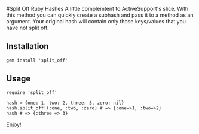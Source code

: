 #Split Off Ruby Hashes
A little complemtent to ActiveSupport's slice. With this method you can quickly create a subhash and pass it to a method as an argument. Your original hash will contain only those keys/values that you have not split off.

## Installation

    gem install 'split_off'

## Usage

    require 'split_off'

    hash = {one: 1, two: 2, three: 3, zero: nil}
    hash.split_off!(:one, :two, :zero) # => {:one=>1, :two=>2}
    hash # => {:three => 3}

Enjoy!
